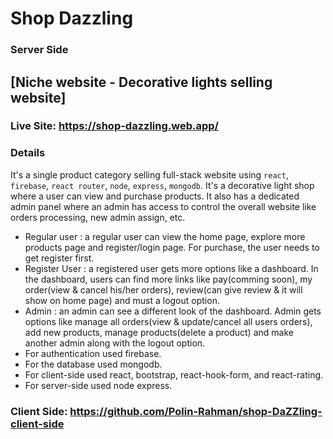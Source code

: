 # Shop Dazzling
### Server Side
## [Niche website - Decorative lights selling website]

### Live Site: https://shop-dazzling.web.app/

### Details
It's a single product category selling full-stack website using `react`, `firebase`, `react router`, `node`, `express`, `mongodb`. It's a decorative light shop where a user can view and purchase products. It also has a dedicated admin panel where an admin has access to control the overall website like orders processing, new admin assign, etc.
    
   * Regular user : a regular user can view the home page, explore more products page and register/login page. For purchase, the user needs to get register first.
   * Register User : a registered user gets more options like a dashboard. In the dashboard, users can find more links like pay(comming soon), my order(view & cancel his/her orders), review(can give review & it will show on home page) and must a logout option.
   * Admin : an admin can see a different look of the dashboard. Admin gets options like manage all orders(view & update/cancel all users orders), add new products, manage products(delete a product) and make another admin along with the logout option.
   * For authentication used firebase.
   * For the database used mongodb.
   * For client-side used react, bootstrap, react-hook-form, and react-rating.
   * For server-side used node express.
### Client Side: https://github.com/Polin-Rahman/shop-DaZZling-client-side
